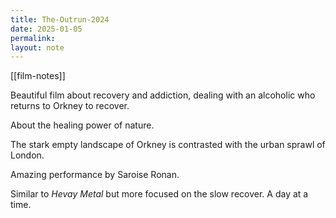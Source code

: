 ```yaml
---
title: The-Outrun-2024
date: 2025-01-05
permalink: 
layout: note
---
```


[[film-notes]]

Beautiful film about recovery and addiction, dealing with an alcoholic who returns to Orkney to recover.

About the healing power of nature.

The stark empty landscape of Orkney is contrasted with the urban sprawl of London.

Amazing performance by Saroise Ronan.

Similar to *Hevay Metal* but more focused on the slow recover. A day at a time.
